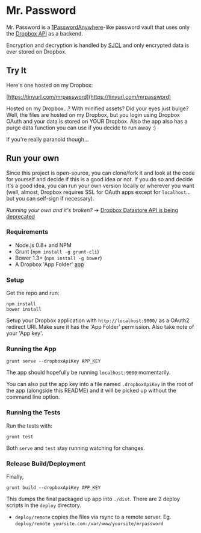 # Mr. Password

Mr. Password is a
[1PasswordAnywhere](http://learn.agilebits.com/1Password4/iOS/Tutorials/ios-1pa.html)-like
password vault that uses only the
[Dropbox API](https://www.dropbox.com/developers) as a backend.

Encryption and decryption is handled by
[SJCL](http://bitwiseshiftleft.github.io/sjcl/) and only encrypted data is
ever stored on Dropbox.


## Try It

Here's one hosted on my Dropbox:

[https://tinyurl.com/mrpassword](https://tinyurl.com/mrpassword)

Hosted on my Dropbox...? With minified assets? Did your eyes just bulge?
Well, the files are hosted on my Dropbox, but you login using Dropbox
OAuth and your data is stored on YOUR Dropbox. Also the app also has a
purge data function you can use if you decide to run away :)

If you're really paranoid though...


## Run your own

Since this project is open-source, you can clone/fork it and look at the code
for yourself and decide if this is a good idea or not. If you do so and decide
it's a good idea, you can run your own version locally or wherever you want (well,
almost, Dropbox requires SSL for OAuth apps except for `localhost`... but you can
self-sign if necessary).

_Running your own and it's broken?_ ->
[Dropbox Datastore API is being deprecated](#migration-from-dropbox-datastore-api)

### Requirements

- Node.js 0.8+ and NPM
- Grunt (`npm install -g grunt-cli`)
- Bower 1.3+ (`npm install -g bower`)
- A Dropbox 'App Folder' [app](https://www.dropbox.com/developers/apps)


### Setup

Get the repo and run:

    npm install
    bower install

Setup your Dropbox application with `http://localhost:9000/` as a
OAuth2 redirect URI. Make sure it has the 'App Folder' permission.
Also take note of your 'App key'.

### Running the App

    grunt serve --dropboxApiKey APP_KEY

The app should hopefully be running `localhost:9000` momentarily.

You can also put the app key into a file named `.dropboxApiKey` in the
root of the app (alongside this README) and it will be picked up without
the command line option.

### Running the Tests

Run the tests with:

    grunt test

Both `serve` and `test` stay running watching for changes.

### Release Build/Deployment

Finally,

    grunt build --dropboxApiKey APP_KEY

This dumps the final packaged up app into `./dist`. There are
2 deploy scripts in the `deploy` directory.

- `deploy/remote` copies the files via rsync to a remote server. Eg. `deploy/remote yoursite.com:/var/www/yoursite/mrpassword`
